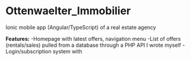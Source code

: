 # Ottenwaelter_Immobilier
Ionic mobile app (Angular/TypeScript) of a real estate agency

**Features:**
-Homepage with latest offers, navigation menu
-List of offers (rentals/sales) pulled from a database through a PHP API I wrote myself
-Login/subscription system with
